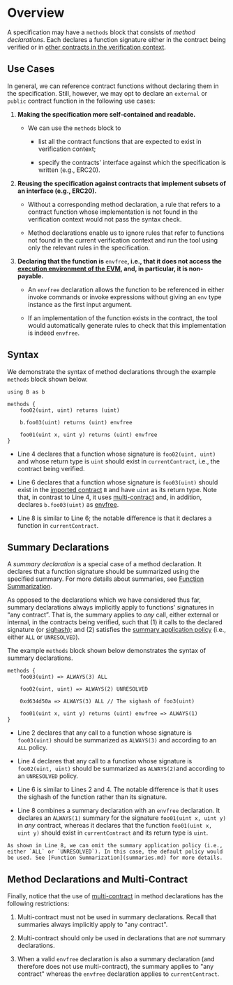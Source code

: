 Overview
========

A specification may have a `methods` block that consists of _method declarations_. Each declares a function signature either in the contract being verified or in [other contracts in the verification context](multicontract.md).

Use Cases
---------

In general, we can reference contract functions without declaring them in the specification. Still, however, we may opt to declare an `external` or `public` contract function in the following use cases:

1.  **Making the specification more self-contained and readable.**
    
    *   We can use the `methods` block to
        
        *   list all the contract functions that are expected to exist in verification context;
            
        *   specify the contracts' interface against which the specification is written (e.g., ERC20).
            
2.  **Reusing the specification against contracts that implement subsets of an interface (e.g., ERC20).**
    
    *   Without a corresponding method declaration, a rule that refers to a contract function whose implementation is not found in the verification context would not pass the syntax check.
        
    *   Method declarations enable us to ignore rules that refer to functions not found in the current verification context and run the tool using only the relevant rules in the specification.
        
3.  **Declaring that the function is** `envfree`**, i.e., that it does not access the** [**execution environment of the EVM**](../bank/types.md)**, and, in particular, it is non-payable.**
    
    *   An `envfree` declaration allows the function to be referenced in either invoke commands or invoke expressions without giving an `env` type instance as the first input argument.
        
    *   If an implementation of the function exists in the contract, the tool would automatically generate rules to check that this implementation is indeed `envfree`.
        

Syntax
------

We demonstrate the syntax of method declarations through the example `methods` block shown below.

```cvl
using B as b

methods {
    foo02(uint, uint) returns (uint)
    
    b.foo03(uint) returns (uint) envfree

    foo01(uint x, uint y) returns (uint) envfree
}
```

*   Line 4 declares that a function whose signature is `foo02(uint, uint)` and whose return type is `uint` should exist in `currentContract`, i.e., the contract being verified.
    
*   Line 6 declares that a function whose signature is `foo03(uint)` should exist in the [imported contract](multicontract.md) `B` and have `uint` as its return type. Note that, in contrast to Line 4, it uses [multi-contract](multicontract.md) and, in addition, declares `b.foo03(uint)` as [envfree](#envfree).
    
*   Line 8 is similar to Line 6; the notable difference is that it declares a function in `currentContract`.
    

Summary Declarations
--------------------

A _summary declaration_ is a special case of a method declaration. It declares that a function signature should be summarized using the specified summary. For more details about summaries, see [Function Summarization](summaries.md).

As opposed to the declarations which we have considered thus far, summary declarations always implicitly apply to functions' signatures in “any contract”. That is, the summary applies to _any_ call, either external or internal, in the contracts being verified, such that (1) it calls to the declared signature (or [sighash](https://docs.soliditylang.org/en/v0.8.6/abi-spec.html#function-selector)); and (2) satisfies the [summary application policy](summaries.md) (i.e., either `ALL` or `UNRESOLVED`).

The example `methods` block shown below demonstrates the syntax of summary declarations.

```cvl
methods {
    foo03(uint) => ALWAYS(3) ALL
    
    foo02(uint, uint) => ALWAYS(2) UNRESOLVED
     
    0xd634d50a => ALWAYS(3) ALL // The sighash of foo3(uint)
    
    foo01(uint x, uint y) returns (uint) envfree => ALWAYS(1)
}
```

*   Line 2 declares that any call to a function whose signature is `foo03(uint)` should be summarized as `ALWAYS(3)` and according to an `ALL` policy.
    
*   Line 4 declares that any call to a function whose signature is `foo02(uint, uint)` should be summarized as `ALWAYS(2)`and according to an `UNRESOLVED` policy.
    
*   Line 6 is similar to Lines 2 and 4. The notable difference is that it uses the sighash of the function rather than its signature.
    
*   Line 8 combines a summary declaration with an `envfree` declaration. It declares an `ALWAYS(1)` summary for the signature `foo01(uint x, uint y)` in _any_ contract, whereas it declares that the function `foo01(uint x, uint y)` should exist in `currentContract` and its return type is `uint`.
    

```{note}
As shown in Line 8, we can omit the summary application policy (i.e., either `ALL` or `UNRESOLVED`). In this case, the default policy would be used. See [Function Summarization](summaries.md) for more details.
```

Method Declarations and Multi-Contract
--------------------------------------

Finally, notice that the use of [multi-contract](multicontract.md) in method declarations has the following restrictions:

1.  Multi-contract must not be used in summary declarations. Recall that summaries always implicitly apply to "any contract".
    
2.  Multi-contract should only be used in declarations that are _not_ summary declarations.
    
3.  When a valid `envfree` declaration is also a summary declaration (and therefore does not use multi-contract), the summary applies to "any contract" whereas the `envfree` declaration applies to `currentContract`.
